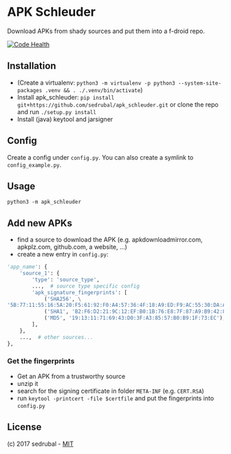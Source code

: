 # APK Schleuder

Download APKs from shady sources and put them into a f-droid repo.

[![Code Health](https://landscape.io/github/sedrubal/apk_schleuder/master/landscape.svg?style=flat)](https://landscape.io/github/sedrubal/apk_schleuder/master)

## Installation

- (Create a virtualenv: `python3 -m virtualenv -p python3 --system-site-packages .venv && . ./.venv/bin/activate`)
- Install apk_schleuder: `pip install git+https://github.com/sedrubal/apk_schleuder.git` or clone the repo and run `./setup.py install`
- Install (java) keytool and jarsigner

## Config

Create a config under `config.py`. You can also create a symlink to `config_example.py`.

## Usage

`python3 -m apk_schleuder`

## Add new APKs

- find a source to download the APK (e.g. apkdownloadmirror.com, apkplz.com, github.com, a website, ...)
- create a new entry in `config.py`:

```py
'app_name': {
    'source_1': {
        'type': 'source_type',
        ...,  # source type specific config
        'apk_signature_fingerprints': [
            ('SHA256', \
'5B:77:11:55:16:5A:20:F5:61:92:F0:A4:57:36:4F:18:A9:ED:F9:AC:55:30:DA:A3:3A:0B:C3:7F:63:0E:82:39'),
            ('SHA1', 'B2:F6:D2:21:9C:12:EF:B0:1B:76:E8:7F:87:A9:B9:42:86:BA:2C:C9'),
            ('MD5', '19:13:11:71:69:43:D0:3F:A3:85:57:B0:B9:1F:73:EC'),
        ],
    },
    ...,  # other sources...
},
```

### Get the fingerprints

- Get an APK from a trustworthy source
- unzip it
- search for the signing certificate in folder `META-INF` (e.g. `CERT.RSA`)
- run `keytool -printcert -file $certfile` and put the fingerprints into `config.py`

## License

(c) 2017 sedrubal - [MIT](https://opensource.org/licenses/MIT)
